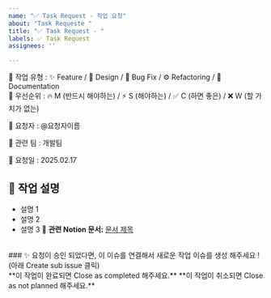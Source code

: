 ```yaml
---
name: "✅ Task Request - 작업 요청"
about: "Task Requeste "
title: "✅ Task Request - "
labels: ✅ Task Request
assignees: ''

---
```


🔄 작업 유형 : ✨ Feature / 🎨 Design / 🐞 Bug Fix / ⚙ Refactoring / 📑 Documentation  
🚀 우선순위 : 🔥 M (반드시 해야하는) / ⚡ S (해야하는) / ✅ C (하면 좋은) / ❌ W (할 가치가 없는) 

👤 요청자 : @요청자이름

👥 관련 팀 : 개발팀

📆 요청일 : 2025.02.17

📌 작업 설명 
---
- 설명 1
- 설명 2
- 설명 3
📎 **관련 Notion 문서:** [문서 제목](https://www.notion.so/Task-QA-19c8b20b93ad807bb19ce45078b6fb80?pvs=4)  
<br />
### ✨ 요청이 승인 되었다면, 이 이슈를 연결해서 새로운 작업 이슈를 생성 해주세요 ! (아래 Create sub issue 클릭)
<br />
**이 작업이 완료되면 Close as completed 해주세요.**
**이 작업이 취소되면 Close as not planned 해주세요.**
